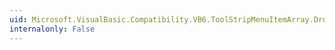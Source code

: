 ```yaml
---
uid: Microsoft.VisualBasic.Compatibility.VB6.ToolStripMenuItemArray.DropDownClosed
internalonly: False
---
```

